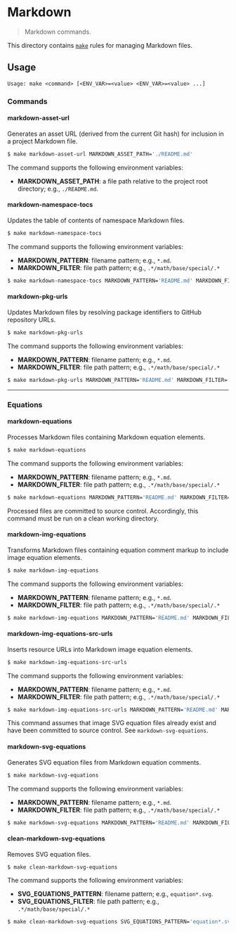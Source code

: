 <!--

@license Apache-2.0

Copyright (c) 2021 The Stdlib Authors.

Licensed under the Apache License, Version 2.0 (the "License");
you may not use this file except in compliance with the License.
You may obtain a copy of the License at

   http://www.apache.org/licenses/LICENSE-2.0

Unless required by applicable law or agreed to in writing, software
distributed under the License is distributed on an "AS IS" BASIS,
WITHOUT WARRANTIES OR CONDITIONS OF ANY KIND, either express or implied.
See the License for the specific language governing permissions and
limitations under the License.

-->

# Markdown

> Markdown commands.

<!-- Section to include introductory text. Make sure to keep an empty line after the intro `section` element and another before the `/section` close. -->

<section class="intro">

This directory contains [`make`][make] rules for managing Markdown files.

</section>

<!-- /.intro -->

<!-- Usage documentation. -->

<section class="usage">

## Usage

```text
Usage: make <command> [<ENV_VAR>=<value> <ENV_VAR>=<value> ...]
```

### Commands

#### markdown-asset-url

Generates an asset URL (derived from the current Git hash) for inclusion in a project Markdown file.

<!-- run-disable -->

```bash
$ make markdown-asset-url MARKDOWN_ASSET_PATH='./README.md'
```

The command supports the following environment variables:

-   **MARKDOWN_ASSET_PATH**: a file path relative to the project root directory; e.g., `./README.md`.

#### markdown-namespace-tocs

Updates the table of contents of namespace Markdown files.

<!-- run-disable -->

```bash
$ make markdown-namespace-tocs
```

The command supports the following environment variables:

-   **MARKDOWN_PATTERN**: filename pattern; e.g., `*.md`.
-   **MARKDOWN_FILTER**: file path pattern; e.g., `.*/math/base/special/.*`

<!-- run-disable -->

```bash
$ make markdown-namespace-tocs MARKDOWN_PATTERN='README.md' MARKDOWN_FILTER='.*/math/base/special/.*'
```

#### markdown-pkg-urls

Updates Markdown files by resolving package identifiers to GitHub repository URLs.

<!-- run-disable -->

```bash
$ make markdown-pkg-urls
```

The command supports the following environment variables:

-   **MARKDOWN_PATTERN**: filename pattern; e.g., `*.md`.
-   **MARKDOWN_FILTER**: file path pattern; e.g., `.*/math/base/special/.*`

<!-- run-disable -->

```bash
$ make markdown-pkg-urls MARKDOWN_PATTERN='README.md' MARKDOWN_FILTER='.*/math/base/special/.*'
```

* * *

### Equations

#### markdown-equations

Processes Markdown files containing Markdown equation elements.

<!-- run-disable -->

```bash
$ make markdown-equations
```

The command supports the following environment variables:

-   **MARKDOWN_PATTERN**: filename pattern; e.g., `*.md`.
-   **MARKDOWN_FILTER**: file path pattern; e.g., `.*/math/base/special/.*`

<!-- run-disable -->

```bash
$ make markdown-equations MARKDOWN_PATTERN='README.md' MARKDOWN_FILTER='.*/math/base/special/.*'
```

Processed files are committed to source control. Accordingly, this command must be run on a clean working directory.

#### markdown-img-equations

Transforms Markdown files containing equation comment markup to include image equation elements.

<!-- run-disable -->

```bash
$ make markdown-img-equations
```

The command supports the following environment variables:

-   **MARKDOWN_PATTERN**: filename pattern; e.g., `*.md`.
-   **MARKDOWN_FILTER**: file path pattern; e.g., `.*/math/base/special/.*`

<!-- run-disable -->

```bash
$ make markdown-img-equations MARKDOWN_PATTERN='README.md' MARKDOWN_FILTER='.*/math/base/special/.*'
```

#### markdown-img-equations-src-urls

Inserts resource URLs into Markdown image equation elements.

<!-- run-disable -->

```bash
$ make markdown-img-equations-src-urls
```

The command supports the following environment variables:

-   **MARKDOWN_PATTERN**: filename pattern; e.g., `*.md`.
-   **MARKDOWN_FILTER**: file path pattern; e.g., `.*/math/base/special/.*`

<!-- run-disable -->

```bash
$ make markdown-img-equations-src-urls MARKDOWN_PATTERN='README.md' MARKDOWN_FILTER='.*/math/base/special/.*'
```

This command assumes that image SVG equation files already exist and have been committed to source control. See `markdown-svg-equations`.

#### markdown-svg-equations

Generates SVG equation files from Markdown equation comments.

<!-- run-disable -->

```bash
$ make markdown-svg-equations
```

The command supports the following environment variables:

-   **MARKDOWN_PATTERN**: filename pattern; e.g., `*.md`.
-   **MARKDOWN_FILTER**: file path pattern; e.g., `.*/math/base/special/.*`

<!-- run-disable -->

```bash
$ make markdown-svg-equations MARKDOWN_PATTERN='README.md' MARKDOWN_FILTER='.*/math/base/special/.*'
```

#### clean-markdown-svg-equations

Removes SVG equation files.

<!-- run-disable -->

```bash
$ make clean-markdown-svg-equations
```

The command supports the following environment variables:

-   **SVG_EQUATIONS_PATTERN**: filename pattern; e.g., `equation*.svg`.
-   **SVG_EQUATIONS_FILTER**: file path pattern; e.g., `.*/math/base/special/.*`

<!-- run-disable -->

```bash
$ make clean-markdown-svg-equations SVG_EQUATIONS_PATTERN='equation*.svg' SVG_EQUATIONS_FILTER='.*/math/base/special/.*'
```

</section>

<!-- /.usage -->

<!-- Section to include notes. Make sure to keep an empty line after the `section` element and another before the `/section` close. -->

<section class="notes">

</section>

<!-- /.notes -->

<!-- Section for all links. Make sure to keep an empty line after the `section` element and another before the `/section` close. -->

<section class="links">

[make]: https://www.gnu.org/software/make/

</section>

<!-- /.links -->
